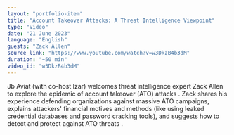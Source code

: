 ```yaml
---
layout: "portfolio-item"
title: "Account Takeover Attacks: A Threat Intelligence Viewpoint"
type: "Video"
date: "21 June 2023"
language: "English"
guests: "Zack Allen"
source_link: "https://www.youtube.com/watch?v=w3DkzB4b3dM"
duration: "~50 min"
video_id: "w3DkzB4b3dM"
---
```


Jb Aviat (with co-host Izar) welcomes threat intelligence expert Zack Allen to explore the epidemic of account takeover (ATO) attacks . Zack shares his experience defending organizations against massive ATO campaigns, explains attackers' financial motives and methods (like using leaked credential databases and password cracking tools), and suggests how to detect and protect against ATO threats  .
